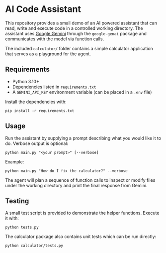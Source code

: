 # AI Code Assistant

This repository provides a small demo of an AI powered assistant that can read,
write and execute code in a controlled working directory. The assistant uses
[Google Gemini](https://ai.google.dev/) through the `google-genai` package and
communicates with the model via function calls.

The included `calculator/` folder contains a simple calculator application that
serves as a playground for the agent.

## Requirements

- Python 3.10+
- Dependencies listed in `requirements.txt`
- A `GEMINI_API_KEY` environment variable (can be placed in a `.env` file)

Install the dependencies with:

```
pip install -r requirements.txt
```

## Usage

Run the assistant by supplying a prompt describing what you would like it to do.
Verbose output is optional:

```
python main.py "<your prompt>" [--verbose]
```

Example:

```
python main.py "How do I fix the calculator?" --verbose
```

The agent will plan a sequence of function calls to inspect or modify files
under the working directory and print the final response from Gemini.

## Testing

A small test script is provided to demonstrate the helper functions. Execute it
with:

```
python tests.py
```

The calculator package also contains unit tests which can be run directly:

```
python calculator/tests.py
```
